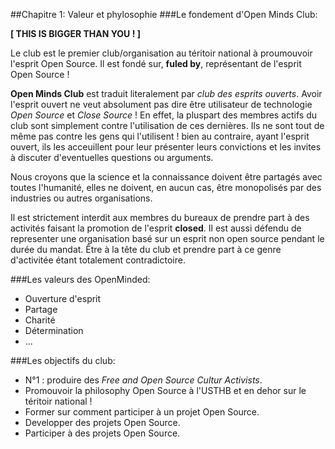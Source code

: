 ##Chapitre 1: Valeur et phylosophie
###Le fondement d'Open Minds Club:

**[ THIS IS BIGGER THAN YOU ! ]**


Le club est le premier club/organisation au téritoir national à proumouvoir l'esprit Open Source. Il est fondé sur, **fuled by**, représentant de l'esprit Open Source !

**Open Minds Club** est traduit literalement par *club des esprits ouverts*. Avoir l'esprit ouvert ne veut absolument pas dire être utilisateur de technologie *Open Source* et *Close Source* ! En effet, la pluspart des membres actifs du club sont simplement contre l'utilisation de ces dernières. Ils ne sont tout de même pas contre les gens qui l'utilisent ! bien au contraire, ayant l'esprit ouvert, ils les acceuillent pour leur présenter leurs convictions et les invites à discuter d'eventuelles questions ou arguments.

Nous croyons que la science et la connaissance doivent être partagés avec toutes l'humanité, elles ne doivent, en aucun cas, être monopolisés par des industries ou autres organisations.

Il est strictement interdit aux membres du bureaux de prendre part à des activités faisant la promotion de l'esprit **closed**. Il est aussi défendu de representer une organisation basé sur un esprit non open source pendant le durée du mandat. Être à la tête du club et prendre part à ce genre d'activitée étant totalement contradictoire.

###Les valeurs des OpenMinded:
- Ouverture d'esprit
- Partage
- Charité
- Détermination
- ...

###Les objectifs du club:

- N°1 : produire des *Free and Open Source Cultur Activists*.
- Promouvoir la philosophy Open Source à l'USTHB et en dehor sur le téritoir national !
- Former sur comment participer à un projet Open Source.
- Developper des projets Open Source.
- Participer à des projets Open Source.


